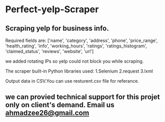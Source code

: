 # Perfect-yelp-Scraper

## Scraping yelp for business info.

Required fields are:
 ['name', 'category', 'address', 'phone', 'price_range', 'health_rating', 'info',
 'working_hours', 'ratings',
'ratings_histogram', 'claimed_status', 'reviews', 'website', 'url']

we added rotating IPs so yelp could not block you while scraping.

The scraper built-in Python
libraries used:
1.Selenium
2.request
3.lxml

Output data in CSV.You can use resturent.csv file for referance.


## we can provied technical support for this projet only on client's demand. Email us ahmadzee26@gmail.com
